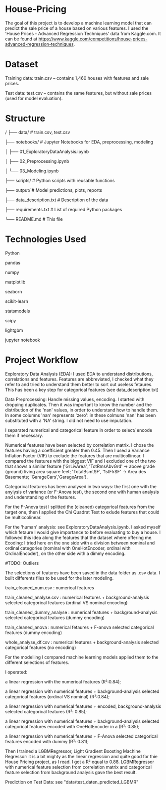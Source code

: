 # House-Pricing
The goal of this project is to develop a machine learning model that can predict the sale price of a house based on various features. I used the 'House Prices - Advanced Regression Techniques' data from Kaggle.com. It can be found at https://www.kaggle.com/competitions/house-prices-advanced-regression-techniques.

# Dataset

Training data: train.csv – contains 1,460 houses with features and sale prices.

Test data: test.csv – contains the same features, but without sale prices (used for model evaluation).

# Structure

/
├── data/                # train.csv, test.csv

├── notebooks/           # Jupyter Notebooks for EDA, preprocessing, modeling

│   ├── 01_ExploratoryDataAnalysis.ipynb

│   ├── 02_Preprocessing.ipynb

│   └── 03_Modeling.ipynb

├── scripts/             # Python scripts with reusable functions

├── output/              # Model predictions, plots, reports

├── data_description.txt # Description of the data

├── requirements.txt     # List of required Python packages

└── README.md            # This file

# Technologies Used
Python

pandas

numpy

matplotlib

seaborn

scikit-learn

statsmodels

scipy

lightgbm

jupyter notebook


# Project Workflow

Exploratory Data Analysis (EDA): I used EDA to understand distributions, correlations and features. Features are abbreviated, I checked what they refer to and tried to understand them better to sort out useless fetaures. This has been a key step for categorical features (see data_description.txt)

Data Preprocessing: Handle missing values, encoding. I started with dropping duplicates. Then it was important to know the number and the distribution of the 'nan' values, in order to understand how to handle them. In some columns 'nan' represents 'zero': in these colmuns 'nan' has been substituted with a 'NA' string. I did not need to use imputation.

I separated numerical and categorical feature in order to select/ encode them if necessary.

Numerical features have been selected by correlation matrix. I chose the features having a coefficient greater then 0.45. Then I used a Variance Inflation Factor (VIF) to exclude the features that are multicollinear. I compared the features with the biggest VIF and I excluded one of the two that shows a similar feature ('GrLivArea', 'TotRmsAbvGrd' -> above grade (ground) living area square feet; 'TotalBsmtSF', '1stFlrSF' -> Area des Basements; 'GarageCars','GarageArea').

Categorical features has been analysed in two ways:  the first one with the anylysis of variance (or F-Anova test), the second one with human analysis and understanding of the features.

For the F-Anova test I splitted the (cleaned) categorical features from the target one, then I applied the Chi Quadrat Test to exlude features that could be multiccolinear.

For the 'human' analysis: see ExploratoryDataAnalysis.ipynb. I asked myself which fetaure I would give importance to before evaluating to buy a house. I followed this idea along the features that the dataset where offering me. Ecoding: I tried here on the one side with a division between nominal and ordinal categories (nominal with OneHotEncoder, ordinal with OrdinalEncoder), on the other side with a dimmy encoding.

#TODO: Outliers

The selections of features have been saved in the data folder as .csv data. I built differents files to be used for the later modeling. 

train_cleaned_num.csv : numerical features

train_cleaned_analyse.csv : numerical features + background-analysis selected categorical features (ordinal VS nominal encoding)

train_cleaned_dummy_analyse : numerical features + background-analysis selected categorical features (dummy encoding)

train_cleaned_anova : numerical fetaures + F-anova selected categorical features (dummy encoding)

whole_analyse_df.csv :  numerical features + background-analysis selected categorical features (no encoding)

For the modelling I compared  machine learning models applied them to the different selections of features.

I operated:

a linear regression with the numerical features (R²:0.84); 

a linear regression with numerical features + background-analysis selected categorical features (ordinal VS nominal) (R²:0.84);

a linear regression with numerical features + encoded, background-analysis selected categorical features (R²: 0.85);

a linear regression with numerical features + background-analysis selected categorical features encoded with OneHotEncoder in a (R²: 0.85);

a linear regression with numerical features + F-Anova selected categorical features encoded with dummy (R²: 0.81);

Then I trained a LGBMRegressor, Light Gradient Boosting Machine Regressor: it is a bit mighty as the linear regression and quite good for thie House Pricing project, as I read. I got a R² equal to 0.88. LGBMRegressor with numerical feature selection from correlation matrix and categorical feature selection from background analysis gave the best result.


Prediction on Test Data: see "data/test_daten_predicted_LGBMR"